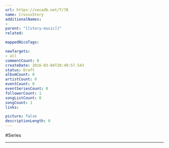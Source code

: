```yaml
---
url: https://vocadb.net/T/78
name: CrossxStory
additionalNames: 
- 
parent: "[[story-music]]"
related:

mappedNicoTags:

newTargets:
- all
commentCount: 0
createDate: 2016-03-04T20:49:57.543
status: Draft
albumCount: 0
artistCount: 0
eventCount: 0
eventSeriesCount: 0
followerCount: 1
songListCount: 0
songCount: 1
links: 

picture: false
descriptionLength: 0
---
```


#Series



---

